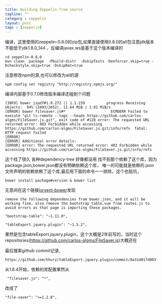 ```yaml
---
title: Building Zeppelin from source
tagline: ""
category : zeppelin
layout: post
tags : [zeppelin]
---
```



编译，这里使用的zeppelin-0.8.0的zip包,如果直接使用0.8.0的all包注意jdk版本不能低于jdk1.8.0_144 ，反编译javax.ws是基于这个版本编译的

```
cd zeppelin-0.8.0
mvn clean  package  -Pbuild-distr  -DskipTests -Denforcer.skip=true -Dcheckstyle.skip=true -DskipRat=true
```
注意修改npm的源,也可以修改为ali的源

```
npm config set registry "http://registry.npmjs.org/"

```

编译内部基于0.7.0修改版本编译还碰到个问题

```
[INFO] bower jspdf#1.0.272 || 1.1.239          progress Receiving objects:  94% (2493/2652), 11.64 MiB | 1.01 MiB/s
[ERROR] bower filesaver.js#*                     ECMDERR Failed to execute "git ls-remote --tags --heads https://github.com/carlos-algms/FileSaver.js.git", exit code of #128 error: The requested URL returned error: 403 Forbidden while accessing https://github.com/carlos-algms/FileSaver.js.git/info/refs  fatal: HTTP request failed
[ERROR]
[ERROR] Additional error details:
[ERROR] error: The requested URL returned error: 403 Forbidden while accessing https://github.com/carlos-algms/FileSaver.js.git/info/refs
```

这个找了很久 各种dependency-tree 好像都没用 找不到那个依赖了这个库，因为package.json,bower.json都没有明确依赖这个库，
唯一的可能就是依赖的.json文件声明的依赖依赖了这个库,最后用下面的命令一一排除，这个也挺坑，

```
bower install package#version & bower list
```
无意间在这个链接[lorvent-bower](https://lorvent.ticksy.com/ticket/1372972/)发现
```
remove the following dependencies from bower.json, and it will be working fine, also remove the bootstrap_table.vue from routes.js to avoid errors as that page is importing these packages.

"bootstrap-table": "~1.11.0", 

"tableExport.jquery.plugin": "~1.5.2",
```

果然是包含tableExport.jquery.plugin，这个大概是2年前写的，当时这个repositories(https://github.com/carlos-algms/FileSaver.js)大概还在

最后搜索github commit记录,

```
https://github.com/hhurz/tableExport.jquery.plugin/commit/8a314017d803f03dd18dd5999d22121c1cbce2b8
```
从1.6.4开始，依赖的库配置果然从

```
 "filesaver.js": "*",
```
改成了

```
"file-saver": ">=1.2.0",
```
